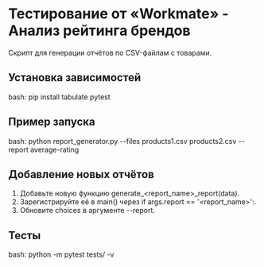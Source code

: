 # Тестирование от «Workmate» - Анализ рейтинга брендов

Скрипт для генерации отчётов по CSV-файлам с товарами.

## Установка зависимостей

bash:
pip install tabulate pytest

## Пример запуска

bash:
python report_generator.py --files products1.csv products2.csv --report average-rating

## Добавление новых отчётов

1. Добавьте новую функцию generate_<report_name>_report(data).
2. Зарегистрируйте её в main() через if args.report == '<report_name>':.
3. Обновите choices в аргументе --report.

## Тесты

bash:
python -m pytest tests/ -v

